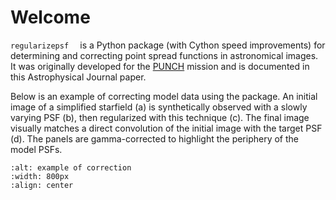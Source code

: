 # Welcome

`regularizepsf  ` is a Python package (with Cython speed improvements) for determining and correcting 
point spread functions in astronomical images.
It was originally developed for the [PUNCH](https://punch.space.swri.edu/) mission and is documented in this 
Astrophysical Journal paper. 

Below is an example of correcting model data using the package. 
An initial image of a simplified starfield (a) is synthetically observed with a slowly varying PSF (b), 
then regularized with this technique (c). The final image visually matches a direct convolution of the initial image 
with the target PSF (d). The panels are gamma-corrected to highlight the periphery of the model PSFs.
```{image} images/model.png
:alt: example of correction
:width: 800px
:align: center
```
